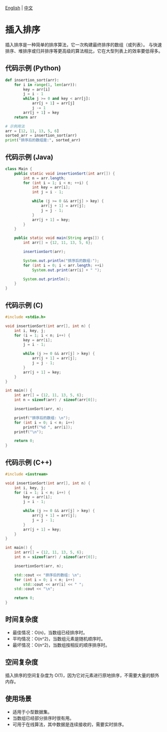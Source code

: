 [English](Insertion%20Sort.md) | [中文](Insertion%20Sort_cn.md)

# 插入排序

插入排序是一种简单的排序算法，它一次构建最终排序的数组（或列表）。 与快速排序、堆排序或归并排序等更高级的算法相比，它在大型列表上的效率要低得多。

## 代码示例 (Python)

```python
def insertion_sort(arr):
    for i in range(1, len(arr)):
        key = arr[i]
        j = i - 1
        while j >= 0 and key < arr[j]:
            arr[j + 1] = arr[j]
            j -= 1
        arr[j + 1] = key
    return arr

# 示例用法
arr = [12, 11, 13, 5, 6]
sorted_arr = insertion_sort(arr)
print("排序后的数组是:", sorted_arr)
```

## 代码示例 (Java)

```java
class Main {
    public static void insertionSort(int arr[]) {
        int n = arr.length;
        for (int i = 1; i < n; ++i) {
            int key = arr[i];
            int j = i - 1;

            while (j >= 0 && arr[j] > key) {
                arr[j + 1] = arr[j];
                j = j - 1;
            }
            arr[j + 1] = key;
        }
    }

    public static void main(String args[]) {
        int arr[] = {12, 11, 13, 5, 6};

        insertionSort(arr);

        System.out.println("排序后的数组:");
        for (int i = 0; i < arr.length; ++i)
            System.out.print(arr[i] + " ");

        System.out.println();
    }
}
```

## 代码示例 (C)

```c
#include <stdio.h>

void insertionSort(int arr[], int n) {
    int i, key, j;
    for (i = 1; i < n; i++) {
        key = arr[i];
        j = i - 1;

        while (j >= 0 && arr[j] > key) {
            arr[j + 1] = arr[j];
            j = j - 1;
        }
        arr[j + 1] = key;
    }
}

int main() {
    int arr[] = {12, 11, 13, 5, 6};
    int n = sizeof(arr) / sizeof(arr[0]);

    insertionSort(arr, n);

    printf("排序后的数组: \n");
    for (int i = 0; i < n; i++)
        printf("%d ", arr[i]);
    printf("\n");

    return 0;
}
```

## 代码示例 (C++)

```cpp
#include <iostream>

void insertionSort(int arr[], int n) {
    int i, key, j;
    for (i = 1; i < n; i++) {
        key = arr[i];
        j = i - 1;

        while (j >= 0 && arr[j] > key) {
            arr[j + 1] = arr[j];
            j = j - 1;
        }
        arr[j + 1] = key;
    }
}

int main() {
    int arr[] = {12, 11, 13, 5, 6};
    int n = sizeof(arr) / sizeof(arr[0]);

    insertionSort(arr, n);

    std::cout << "排序后的数组: \n";
    for (int i = 0; i < n; i++)
        std::cout << arr[i] << " ";
    std::cout << "\n";

    return 0;
}
```

## 时间复杂度

- 最佳情况：O(n)，当数组已经排序时。
- 平均情况：O(n^2)，当数组元素是随机顺序时。
- 最坏情况：O(n^2)，当数组按相反的顺序排序时。

## 空间复杂度

插入排序的空间复杂度为 O(1)，因为它对元素进行原地排序，不需要大量的额外内存。

## 使用场景

- 适用于小型数据集。
- 当数组已经部分排序时很有用。
- 可用于在线算法，其中数据是连续接收的，需要实时排序。
